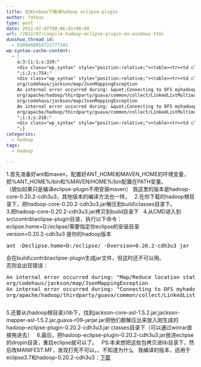 ```yaml
---
title: 在Windows下编译hadoop eclipse-plugin
author: fatkun
type: post
date: 2012-07-07T09:06:01+00:00
url: /2012/07/compile-hadoop-eclipse-plugin-on-windows.html
duoshuo_thread_id:
  - 6300408859722777345
wp-syntax-cache-content:
  - |
    a:3:{i:1;s:320:"
    <div class="wp_syntax" style="position:relative;"><table><tr><td class="code"><pre class="html" style="font-family:monospace;">ant -Declipse.home=D:/eclipse/ -Dversion=0.20.2-cdh3u3 jar</pre></td></tr></table><p class="theCode" style="display:none;">ant -Declipse.home=D:/eclipse/ -Dversion=0.20.2-cdh3u3 jar</p></div>
    ";i:2;s:754:"
    <div class="wp_syntax" style="position:relative;"><table><tr><td class="code"><pre class="html" style="font-family:monospace;">An internal error occurred during: &quot;Map/Reduce location status updater&quot;.
    org/codehaus/jackson/map/JsonMappingException
    An internal error occurred during: &quot;Connecting to DFS myhadoop&quot;.
    org/apache/hadoop/thirdparty/guava/common/collect/LinkedListMultimap</pre></td></tr></table><p class="theCode" style="display:none;">An internal error occurred during: &quot;Map/Reduce location status updater&quot;.
    org/codehaus/jackson/map/JsonMappingException
    An internal error occurred during: &quot;Connecting to DFS myhadoop&quot;.
    org/apache/hadoop/thirdparty/guava/common/collect/LinkedListMultimap</p></div>
    ";i:3;s:210:"
    <div class="wp_syntax" style="position:relative;"><table><tr><td class="code"><pre class="html" style="font-family:monospace;">&nbsp;</pre></td></tr></table><p class="theCode" style="display:none;"></p></div>
    ";}
categories:
  - hadoop
tags:
  - hadoop

---
```

1.首先准备好ant和maven，配置好ANT\_HOME和MAVEN\_HOME的环境变量，把%ANT_HOME%/bin和%MAVEN/HOME%/bin配置在PATH变量。  
（貌似如果只是编译eclipse-plugin不用安装maven）
我这里的版本是hadoop-core-0.20.2-cdh3u3，其他版本的编译方法也一样。
&nbsp;
2.在你下载的hadoop根目录下，把hadoop-core-0.20.2-cdh3u3.jar解压到build\classes目录下。  
3.把hadoop-core-0.20.2-cdh3u3.jar拷贝到build目录下
&nbsp;
4.从CMD进入到src\contrib\eclipse-plugin目录，执行以下命令：  
eclipse.home=D:/eclipse/需要指定你eclipse的安装目录  
version=0.20.2-cdh3u3 是你的hadoop版本
&nbsp;
<pre lang="html">ant -Declipse.home=D:/eclipse/ -Dversion=0.20.2-cdh3u3 jar</pre>
会在build\contrib\eclipse-plugin生成jar文件，但这时还不可以用。  
否则会出现错误：
<pre lang="html">An internal error occurred during: "Map/Reduce location status updater".
org/codehaus/jackson/map/JsonMappingException
An internal error occurred during: "Connecting to DFS myhadoop".
org/apache/hadoop/thirdparty/guava/common/collect/LinkedListMultimap</pre>
<pre lang="html"></pre>
5.还要从{hadoop根目录}/lib下，找到jackson-core-asl-1.5.2.jar,jackson-mapper-asl-1.5.2.jar,guava-r09-jarjar.jar把他们都解压出来放入刚生成的hadoop-eclipse-plugin-0.20.2-cdh3u3.jar classes目录下（可以通过winrar直接拖进去）
&nbsp;
6.最后，把hadoop-eclipse-plugin-0.20.2-cdh3u3.jar放进eclipse的dropin目录，重启eclipse就可以了。
&nbsp;
PS:本来想把这些包拷贝进lib目录下，然后改MANIFEST.MF，发现打死不可以。。不知道为什么
&nbsp;
我编译的版本，适用于eclipse3.7和hadoop-0.20.2-cdh3u3：<a href="http://115.com/file/e7xzixp3#hadoop-eclipse-plugin-0.20.2-cdh3u3.jar" target="_blank">下载</a>